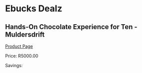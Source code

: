 
# Ebucks Dealz
## Hands-On Chocolate Experience for Ten - Muldersdrift
[Product Page](https://www.ebucks.com/web/shop/productSelected.do?prodId=1085580624&catId=908607666)

Price: R5000.00

Savings: 


	